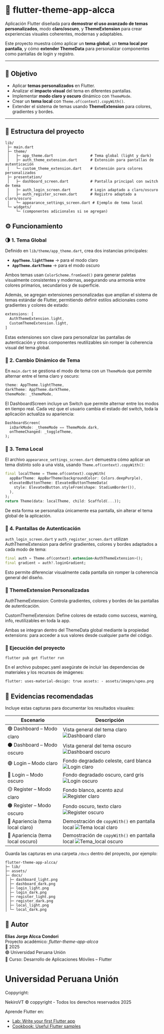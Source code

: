 # 🌙 flutter-theme-app-alcca

Aplicación Flutter diseñada para **demostrar el uso avanzado de temas personalizados**, modo **claro/oscuro**, y **ThemeExtension** para crear experiencias visuales coherentes, modernas y adaptables.

Este proyecto muestra cómo aplicar un **tema global**, un **tema local por pantalla**, y cómo **extender ThemeData** para personalizar componentes como pantallas de login y registro.

---

## 🎯 Objetivo

- Aplicar **temas personalizados** en Flutter.  
- Analizar el **impacto visual** del tema en diferentes pantallas.  
- Implementar **modo claro y oscuro** dinámico con `ThemeMode`.  
- Crear un **tema local** con `Theme.of(context).copyWith()`.  
- Extender el sistema de temas usando **ThemeExtension** para colores, gradientes y bordes.  

---

## 🧩 Estructura del proyecto

```text
lib/
 ├─ main.dart
 ├─ theme/
 │   ├─ app_theme.dart                 # Tema global (light y dark)
 │   ├─ auth_theme_extension.dart      # Extensión para pantallas de autenticación
 │   └─ custom_theme_extension.dart    # Extensión para colores personalizados
 ├─ presentation/
 │   ├─ dashboard_screen.dart          # Pantalla principal con switch de tema
 │   ├─ auth_login_screen.dart         # Login adaptado a claro/oscuro
 │   ├─ auth_register_screen.dart      # Registro adaptado a claro/oscuro
 │   └─ appearance_settings_screen.dart # Ejemplo de tema local
 └─ widgets/
     └─ (componentes adicionales si se agregan)
```

## ⚙️ Funcionamiento

### 🌗 1. Tema Global

Definido en `lib/theme/app_theme.dart`, crea dos instancias principales:

- **`AppTheme.lightTheme`** → para el modo claro  
- **`AppTheme.darkTheme`** → para el modo oscuro  

Ambos temas usan `ColorScheme.fromSeed()` para generar paletas visualmente consistentes y modernas, asegurando una armonía entre colores primarios, secundarios y de superficie.

Además, se agregan extensiones personalizadas que amplían el sistema de temas estándar de Flutter, permitiendo definir estilos adicionales como gradientes y colores de estado:

```dart
extensions: [
  AuthThemeExtension.light,
  CustomThemeExtension.light,
]
```

Estas extensiones son clave para personalizar las pantallas de autenticación y otros componentes reutilizables sin romper la coherencia visual del tema global.

### 🔄 2. Cambio Dinámico de Tema

En `main.dart` se gestiona el modo de tema con un `ThemeMode` que permite alternar entre el tema claro y oscuro:

```dart
theme: AppTheme.lightTheme,
darkTheme: AppTheme.darkTheme,
themeMode: _themeMode,
```

El DashboardScreen incluye un Switch que permite alternar entre los modos en tiempo real.
Cada vez que el usuario cambia el estado del switch, toda la aplicación actualiza su apariencia:

```dart
DashboardScreen(
  isDarkMode: _themeMode == ThemeMode.dark,
  onThemeChanged: _toggleTheme,
);
```

### 🎨 3. Tema Local

El archivo `appearance_settings_screen.dart` demuestra cómo aplicar un tema distinto solo a una vista, usando `Theme.of(context).copyWith()`:

```dart
final localTheme = Theme.of(context).copyWith(
  appBarTheme: AppBarTheme(backgroundColor: Colors.deepPurple),
  elevatedButtonTheme: ElevatedButtonThemeData(
    style: ElevatedButton.styleFrom(shape: StadiumBorder()),
  ),
);
return Theme(data: localTheme, child: Scaffold(...));
```
De esta forma se personaliza únicamente esa pantalla, sin alterar el tema global de la aplicación.

### 🔐 4. Pantallas de Autenticación

`auth_login_screen.dart` y `auth_register_screen.dart` utilizan AuthThemeExtension para definir gradientes, colores y bordes adaptados a cada modo de tema:

```dart
final auth = Theme.of(context).extension<AuthThemeExtension>();
final gradient = auth?.loginGradient;
```

Esto permite diferenciar visualmente cada pantalla sin romper la coherencia general del diseño.

### 🧱 ThemeExtension Personalizadas

AuthThemeExtension:
Controla gradientes, colores y bordes de las pantallas de autenticación.

CustomThemeExtension:
Define colores de estado como success, warning, info, reutilizables en toda la app.

Ambas se integran dentro del ThemeData global mediante la propiedad extensions: para acceder a sus valores desde cualquier parte del código.

### 🧪 Ejecución del proyecto

`
flutter pub get
flutter run
`

En el archivo pubspec.yaml asegúrate de incluir las dependencias de materiales y los recursos de imágenes:

`
flutter:
  uses-material-design: true
  assets:
    - assets/images/upeu.png
`

## 📸 Evidencias recomendadas

Incluye estas capturas para documentar los resultados visuales:

| Escenario | Descripción |
|------------|-------------|
| 🟢 Dashboard – Modo claro | Vista general del tema claro ![Dashboard claro](assets/docs/dashboard_light.png)|
| ⚫ Dashboard – Modo oscuro | Vista general del tema oscuro ![Dashboard oscuro](assets/docs/dashboard_dark.png)|
| 🟣 Login – Modo claro | Fondo degradado celeste, card blanca ![Login claro](assets/docs/login_light.png)|
| 🔵 Login – Modo oscuro | Fondo degradado oscuro, card gris ![Login oscuro](assets/docs/login_dark.png)|
| 🟡 Register – Modo claro | Fondo blanco, acento azul ![Register claro](assets/docs/register_light.png)|
| 🟠 Register – Modo oscuro | Fondo oscuro, texto claro ![Register oscuro](assets/docs/register_dark.png)|
| 🎨 Apariencia (tema local claro) | Demostración de `copyWith()` en pantalla local ![Tema local claro](assets/docs/local_light.png)|
| 🎨 Apariencia (tema local oscuro) | Demostración de `copyWith()` en pantalla local ![Tema_local oscuro](assets/docs/local_dark.png)|

Guarda las capturas en una carpeta `/docs` dentro del proyecto, por ejemplo:
```
flutter-theme-app-alcca/
├─ lib/
├─ assets/
├─ docs/
│ ├─ dashboard_light.png
│ ├─ dashboard_dark.png
│ ├─ login_light.png
│ ├─ login_dark.png
│ ├─ register_light.png
│ ├─ register_dark.png
│ ├─ local_light.png
│ └─ local_dark.png
```

## 👤 Autor

**Elias Jorge Alcca Condori**  
Proyecto académico: *flutter-theme-app-alcca*  
📅 2025  
🟣 Universidad Peruana Unión  
📘 Curso: Desarrollo de Aplicaciones Móviles – Flutter


# Universidad Peruana Unión


Coppyright:

NekiroVT © coppyright - Todos los derechos reservados 2025

Aprende Flutter en:


- [Lab: Write your first Flutter app](https://docs.flutter.dev/get-started/codelab)
- [Cookbook: Useful Flutter samples](https://docs.flutter.dev/cookbook)

